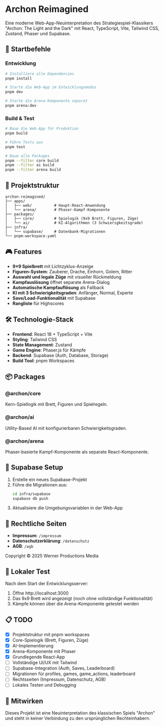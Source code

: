 # Archon Reimagined

Eine moderne Web-App-Neuinterpretation des Strategiespiel-Klassikers "Archon: The Light and the Dark" mit React, TypeScript, Vite, Tailwind CSS, Zustand, Phaser und Supabase.

## 🚀 Startbefehle

### Entwicklung
```bash
# Installiere alle Dependencies
pnpm install

# Starte die Web-App im Entwicklungsmodus
pnpm dev

# Starte die Arena-Komponente separat
pnpm arena:dev
```

### Build & Test
```bash
# Baue die Web-App für Produktion
pnpm build

# Führe Tests aus
pnpm test

# Baue alle Packages
pnpm --filter core build
pnpm --filter ai build
pnpm --filter arena build
```

## 📁 Projektstruktur

```
archon-reimagined/
├── apps/
│   ├── web/          # Haupt-React-Anwendung
│   └── arena/        # Phaser-Kampf-Komponente
├── packages/
│   ├── core/         # Spielogik (9x9 Brett, Figuren, Züge)
│   └── ai/           # KI-Algorithmen (3 Schwierigkeitsgrade)
├── infra/
│   └── supabase/     # Datenbank-Migrationen
└── pnpm-workspace.yaml
```

## 🎮 Features

- **9×9 Spielbrett** mit Lichtzyklus-Anzeige
- **Figuren-System**: Zauberer, Drache, Einhorn, Golem, Ritter
- **Auswahl und legale Züge** mit visueller Rückmeldung
- **Kampfauslösung** öffnet separate Arena-Dialog
- **Automatische Kampfauflösung** als Fallback
- **KI mit 3 Schwierigkeitsgraden**: Anfänger, Normal, Experte
- **Save/Load-Funktionalität** mit Supabase
- **Rangliste** für Highscores

## 🛠 Technologie-Stack

- **Frontend**: React 18 + TypeScript + Vite
- **Styling**: Tailwind CSS
- **State Management**: Zustand
- **Game Engine**: Phaser.js für Kämpfe
- **Backend**: Supabase (Auth, Database, Storage)
- **Build Tool**: pnpm Workspaces

## 📦 Packages

### @archon/core
Kern-Spiellogik mit Brett, Figuren und Spielregeln.

### @archon/ai
Utility-Based AI mit konfigurierbaren Schwierigkeitsgraden.

### @archon/arena
Phaser-basierte Kampf-Komponente als separate React-Komponente.

## 🔧 Supabase Setup

1. Erstelle ein neues Supabase-Projekt
2. Führe die Migrationen aus:
   ```bash
   cd infra/supabase
   supabase db push
   ```
3. Aktualisiere die Umgebungsvariablen in der Web-App

## 📄 Rechtliche Seiten

- **Impressum**: `/impressum`
- **Datenschutzerklärung**: `/datenschutz`
- **AGB**: `/agb`

Copyright © 2025 Werner Productions Media

## 🧪 Lokaler Test

Nach dem Start der Entwicklungsserver:
1. Öffne http://localhost:3000
2. Das 9x9 Brett wird angezeigt (noch ohne vollständige Funktionalität)
3. Kämpfe können über die Arena-Komponente getestet werden

## 📋 TODO

- [x] Projektstruktur mit pnpm workspaces
- [x] Core-Spielogik (Brett, Figuren, Züge)
- [x] AI-Implementierung
- [x] Arena-Komponente mit Phaser
- [x] Grundlegende React-App
- [ ] Vollständige UI/UX mit Tailwind
- [ ] Supabase-Integration (Auth, Saves, Leaderboard)
- [ ] Migrationen für profiles, games, game_actions, leaderboard
- [ ] Rechtsseiten (Impressum, Datenschutz, AGB)
- [ ] Lokales Testen und Debugging

## 🤝 Mitwirken

Dieses Projekt ist eine Neuinterpretation des klassischen Spiels "Archon" und steht in keiner Verbindung zu den ursprünglichen Rechteinhabern.
